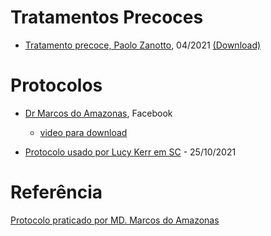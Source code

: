 # Tratamentos Precoces

* [Tratamento precoce, Paolo Zanotto](https://www.facebook.com/100004259851332/videos/1931142777037699), 04/2021 [(Download)](https://video-waw1-1.xx.fbcdn.net/v/t42.1790-2/170504442_1769187863248121_2229572615227270965_n.mp4?_nc_cat=105&ccb=1-3&_nc_sid=985c63&efg=eyJybHIiOjMwMCwicmxhIjoxMDgwLCJ2ZW5jb2RlX3RhZyI6InN2ZV9zZCJ9&_nc_ohc=lhw-R8iNIp8AX-ijL-j&rl=300&vabr=108&_nc_ht=video-waw1-1.xx&oh=8bfd633aafa591edb6e558b8de051994&oe=6082D11D)


# Protocolos

* [Dr Marcos do Amazonas](https://www.facebook.com/100015282283866/posts/1096593187526747/?sfnsn=wiwspwa), Facebook
   - [video para download](./fontes/DrMarcosDoAmazonas-protocolo.mp4)


* [Protocolo usado por Lucy Kerr em SC](https://www.youtube.com/watch?v=BAS4-csAsyw0) - 25/10/2021




# Referência
[Protocolo praticado por MD. Marcos do Amazonas](https://www.facebook.com/100015282283866/posts/1096593187526747/?sfnsn=wiwspwa)
